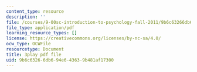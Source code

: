 ```yaml
---
content_type: resource
description: ''
file: /courses/9-00sc-introduction-to-psychology-fall-2011/9b6c63266db694e643639b481af17300_MYMYXhR2Ppw.pdf
file_type: application/pdf
learning_resource_types: []
license: https://creativecommons.org/licenses/by-nc-sa/4.0/
ocw_type: OCWFile
resourcetype: Document
title: 3play pdf file
uid: 9b6c6326-6db6-94e6-4363-9b481af17300
---
```

